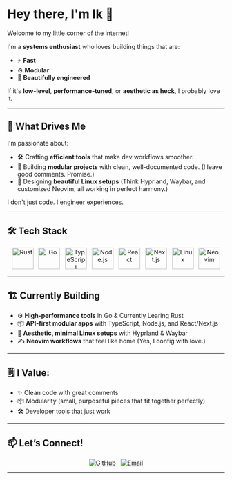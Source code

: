 # Hey there, I'm Ik 👋

Welcome to my little corner of the internet!

I'm a **systems enthusiast** who loves building things that are:
- ⚡ **Fast**
- ⚙️ **Modular**
- 💅 **Beautifully engineered**

If it's **low-level**, **performance-tuned**, or **aesthetic as heck**, I probably love it.

---

## 🚀 What Drives Me

I'm passionate about:
- 🛠️ Crafting **efficient tools** that make dev workflows smoother.
- 🧩 Building **modular projects** with clean, well-documented code. (I leave good comments. Promise.)
- 🎨 Designing **beautiful Linux setups** (Think Hyprland, Waybar, and customized Neovim, all working in perfect harmony.)

I don't just code. I engineer experiences.

---

## 🛠️ Tech Stack

<p align="center">
  <img src="https://www.rust-lang.org/logos/rust-logo-128x128.png" width="50" alt="Rust" />
  &nbsp;
  <img src="https://cdn.jsdelivr.net/gh/devicons/devicon/icons/go/go-original.svg" width="50" alt="Go" />
  &nbsp;
  <img src="https://cdn.jsdelivr.net/gh/devicons/devicon/icons/typescript/typescript-original.svg" width="50" alt="TypeScript" />
  &nbsp;
  <img src="https://cdn.jsdelivr.net/gh/devicons/devicon/icons/nodejs/nodejs-original.svg" width="50" alt="Node.js" />
  &nbsp;
  <img src="https://cdn.jsdelivr.net/gh/devicons/devicon/icons/react/react-original.svg" width="50" alt="React" />
  &nbsp;
  <img src="https://cdn.jsdelivr.net/gh/devicons/devicon/icons/nextjs/nextjs-original.svg" width="50" alt="Next.js" />
  &nbsp;
  <img src="https://cdn.jsdelivr.net/gh/devicons/devicon/icons/linux/linux-original.svg" width="50" alt="Linux" />
  &nbsp;
  <img src="https://cdn.jsdelivr.net/gh/devicons/devicon/icons/neovim/neovim-original.svg" width="50" alt="Neovim" />
</p>

---

## 🏗️ Currently Building
- ⚙️ **High-performance tools** in Go & Currently Learing Rust
- 📦 **API-first modular apps** with TypeScript, Node.js, and React/Next.js
- 🎨 **Aesthetic, minimal Linux setups** with Hyprland & Waybar
- ✍️ **Neovim workflows** that feel like home (Yes, I config with love.)

---

## 🗒️ I Value:
- ✨ Clean code with great comments
- 📦 Modularity (small, purposeful pieces that fit together perfectly)
- 🛠️ Developer tools that just work

---

## 📫 Let’s Connect!

<p align="center">
  <a href="https://github.com/Ik-cyber">
    <img src="https://img.shields.io/badge/GitHub-181717?style=for-the-badge&logo=github&logoColor=white" alt="GitHub" />
  </a>
  &nbsp;
  <a href="mailto:numterminal@gmail.com">
    <img src="https://img.shields.io/badge/Email-D14836?style=for-the-badge&logo=gmail&logoColor=white" alt="Email" />
  </a>
</p>

---

<!--- Optional GitHub Stats Section -->
<!---
<p align="center">
  <img src="https://github-readme-stats.vercel.app/api?username=Ik-cyber&show_icons=true&theme=tokyonight" alt="GitHub Stats" />
</p>
--->
